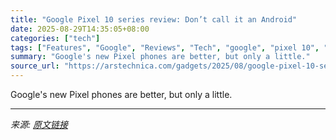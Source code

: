 ```yaml
---
title: "Google Pixel 10 series review: Don’t call it an Android"
date: 2025-08-29T14:35:05+08:00
categories: ["tech"]
tags: ["Features", "Google", "Reviews", "Tech", "google", "pixel 10", "smartphones"]
summary: "Google's new Pixel phones are better, but only a little."
source_url: "https://arstechnica.com/gadgets/2025/08/google-pixel-10-series-review-dont-call-it-an-android/"
---
```


Google's new Pixel phones are better, but only a little.

---

*来源: [原文链接](https://arstechnica.com/gadgets/2025/08/google-pixel-10-series-review-dont-call-it-an-android/)*
